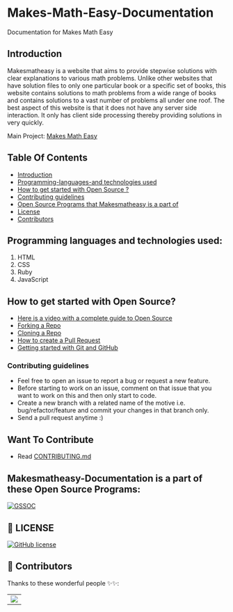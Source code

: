 # Makes-Math-Easy-Documentation
Documentation for Makes Math Easy

## Introduction
Makesmatheasy is a website that aims to provide stepwise solutions with clear explanations to various math problems. Unlike other websites that have solution files to only one particular book or a specific set of books, this website contains solutions to math problems from a wide range of books and contains solutions to a vast number of problems all under one roof. The best aspect of this website is that it does not have any server side interaction. It only has client side processing thereby providing solutions in very quickly.   

Main Project:
[Makes Math Easy](https://github.com/sairish2001/makesmatheasy.github.io/)

## Table Of Contents
- [Introduction](#Introduction)
- [Programming-languages-and technologies used](#Programming-languages-and-technologies-used)
- [How to get started with Open Source ?](#Resources)
- [Contributing guidelines](#Contributing-guidelines)  
- [Open Source Programs that Makesmatheasy is a part of](#Open-Source-Programs)
- [License](#License)
- [Contributors](#Contributors)


## Programming languages and technologies used:
1. HTML
2. CSS
3. Ruby
4. JavaScript

## How to get started with Open Source?

- [Here is a video with a complete guide to Open Source](https://www.youtube.com/watch?v=yzeVMecydCE)
- [Forking a Repo](https://help.github.com/en/github/getting-started-with-github/fork-a-repo)
- [Cloning a Repo](https://help.github.com/en/desktop/contributing-to-projects/creating-a-pull-request)
- [How to create a Pull Request](https://opensource.com/article/19/7/create-pull-request-github)
- [Getting started with Git and GitHub](https://towardsdatascience.com/getting-started-with-git-and-github-6fcd0f2d4ac6)

### Contributing guidelines 
  * Feel free to open an issue to report a bug or request a new feature.
  * Before starting to work on an issue, comment on that issue that you want to work on this and then only start to code.
  * Create a new branch with a related name of the motive i.e. bug/refactor/feature and commit your changes in that branch only.  
  * Send a pull request anytime :)  


## Want To Contribute
- Read [CONTRIBUTING.md](/CONTRIBUTING.md)

## Makesmatheasy-Documentation is a part of these Open Source Programs:
[![GSSOC](https://gssoc.girlscript.tech/images/favicon/favicon.png)](https://gssoc.girlscript.tech/)

## 📜 LICENSE

[![GitHub license](https://img.shields.io/github/license/sairish2001/makesmatheasy-documentation?logo=github)](https://github.com/sairish2001/makesmatheasy-documentation/blob/main/LICENSE)

## 🌟 Contributors 

Thanks to these wonderful people ✨✨:

<table>
	<tr>
		<td>
			<a href="https://github.com/sairish2001/makesmatheasy-documentation/graphs/contributors">
  				<img src="https://contrib.rocks/image?repo=sairish2001/makesmatheasy-documentation" />
			</a>
		</td>
	</tr>
</table>


